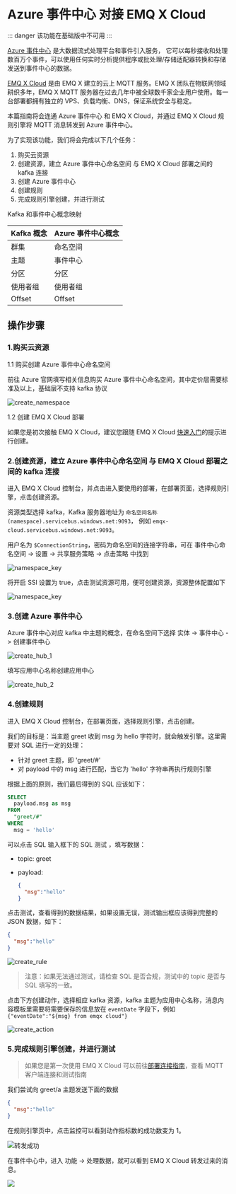 # Azure 事件中心 对接 EMQ X Cloud

::: danger
该功能在基础版中不可用
:::

[Azure 事件中心](https://docs.microsoft.com/azure/event-hubs) 是大数据流式处理平台和事件引入服务， 它可以每秒接收和处理数百万个事件，可以使用任何实时分析提供程序或批处理/存储适配器转换和存储发送到事件中心的数据。

[EMQ X Cloud](https://www.emqx.com/zh/cloud) 是由 EMQ X 建立的云上 MQTT 服务。EMQ X 团队在物联网领域耕织多年，EMQ X MQTT 服务器在过去几年中被全球数千家企业用户使用。每一台部署都拥有独立的 VPS、负载均衡、DNS，保证系统安全与稳定。

本篇指南将会连通 Azure 事件中心 和 EMQ X Cloud，并通过 EMQ X Cloud 规则引擎将 MQTT 消息转发到 Azure 事件中心。

为了实现该功能，我们将会完成以下几个任务：

1. 购买云资源
2. 创建资源，建立 Azure 事件中心命名空间 与 EMQ X Cloud 部署之间的 kafka 连接
3. 创建 Azure 事件中心
4. 创建规则
5. 完成规则引擎创建，并进行测试

Kafka 和事件中心概念映射

| Kafka 概念 | Azure 事件中心概念 |
| --------- | ---------------- |
| 群集       | 命名空间          |
| 主题       | 事件中心          |
| 分区       | 分区             |
| 使用者组    | 使用者组         |
| Offset    | Offset           |

## 操作步骤

### 1.购买云资源

1.1 购买创建 Azure 事件中心命名空间

前往 Azure 官网填写相关信息购买 Azure 事件中心命名空间，其中定价层需要标准及以上，基础层不支持 kafka 协议

![create_namespace](./_assets/rule_engine_azure_event_hubs_create_namespace.png)

1.2 创建 EMQ X Cloud 部署

如果您是初次接触 EMQ X Cloud，建议您跟随 EMQ X Cloud [快速入门](../quick_start/introduction.md)的提示进行创建。

### 2.创建资源，建立 Azure 事件中心命名空间 与 EMQ X Cloud 部署之间的 kafka 连接

进入 EMQ X Cloud 控制台，并点击进入要使用的部署，在部署页面，选择规则引擎，点击创建资源。

资源类型选择 kafka，Kafka 服务器地址为 `命名空间名称(namespace).servicebus.windows.net:9093`，
例如 `emqx-cloud.servicebus.windows.net:9093`。

用户名为 `$ConnectionString`，密码为命名空间的连接字符串，可在 事件中心命名空间 -> 设置 -> 共享服务策略 -> 点击策略 中找到

![namespace_key](./_assets/rule_engine_azure_event_hubs_key.png)

将开启 SSl 设置为 true，点击测试资源可用，便可创建资源，资源整体配置如下

![namespace_key](./_assets/rule_engine_azure_event_hubs_create_resource.png)

### 3.创建 Azure 事件中心

Azure 事件中心对应 kafka 中主题的概念，在命名空间下选择 实体 -> 事件中心 -> 创建事件中心

![create_hub_1](./_assets/rule_engine_azure_event_hubs_create_hub_1.png)

填写应用中心名称创建应用中心

![create_hub_2](./_assets/rule_engine_azure_event_hubs_create_hub_2.png)

### 4.创建规则

进入 EMQ X Cloud 控制台，在部署页面，选择规则引擎，点击创建。

我们的目标是：当主题 greet 收到 msg 为 hello 字符时，就会触发引擎。这里需要对 SQL 进行一定的处理：
- 针对 greet 主题，即 'greet/#'
- 对 payload 中的 msg 进行匹配，当它为 'hello' 字符串再执行规则引擎

根据上面的原则，我们最后得到的 SQL 应该如下：

```sql
SELECT
  payload.msg as msg
FROM
  "greet/#"
WHERE
  msg = 'hello'
```

可以点击 SQL 输入框下的 SQL 测试 ，填写数据：

- topic: greet
- payload:

  ```json
  {
    "msg":"hello"
  }
  ```

点击测试，查看得到的数据结果，如果设置无误，测试输出框应该得到完整的 JSON 数据，如下：

```json
{
  "msg":"hello"
}
```

![create_rule](./_assets/rule_engine_azure_event_hubs_create_rule.png)

> 注意：如果无法通过测试，请检查 SQL 是否合规，测试中的 topic 是否与 SQL 填写的一致。

点击下方创建动作，选择相应 kafka 资源，kafka 主题为应用中心名称，消息内容模板里需要将需要保存的信息放在 `eventDate` 字段下，例如 `{"eventDate":"${msg} from emqx cloud"}`

![create_action](./_assets/rule_engine_azure_event_hubs_create_action.png)

### 5.完成规则引擎创建，并进行测试

> 如果您是第一次使用 EMQ X Cloud 可以前往[部署连接指南](../connect_to_deployments/overview.md)，查看 MQTT 客户端连接和测试指南

我们尝试向 greet/a 主题发送下面的数据

```json
{
  "msg":"hello"
}
```

在规则引擎页中，点击监控可以看到动作指标数的成功数变为 1。

![转发成功](./_assets/rule_engine_azure_event_hubs_action.png)

在事件中心中，进入 功能 -> 处理数据，就可以看到 EMQ X Cloud 转发过来的消息。

![](./_assets/rule_engine_azure_event_hubs_message.png)
